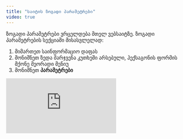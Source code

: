 ```yaml
---
title: "საიტის ზოგადი პარამეტრები"
video: true
---
```


ზოგადი პარამეტრები ვრცელდება მთელ ვებსაიტზე. ზოგადი პარამეტრების სექციაში მისასვლელად:

1) მიმართეთ საინფორმაციო დაფას
2) მონიშნეთ ზედა მარჯვენა კუთხეში არსებული, ჰექსაგონის ფორმის მქონე მეორადი მენიუ
3) მონიშნეთ **პარამეტრები**

<div class="aspect-w-16 aspect-h-9">
  <iframe src="https://www.youtube.com/embed/g3Ozb1EGq_A" frameborder="0" allow="accelerometer; autoplay; clipboard-write; encrypted-media; gyroscope; picture-in-picture" allowfullscreen></iframe>
</div>
